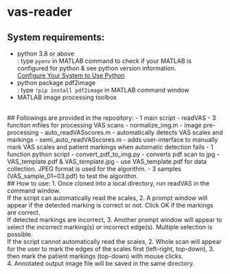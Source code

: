 # vas-reader

## System requirements:
- python 3.8 or above <br/>
  : type `pyenv` in MATLAB command to check if your MATLAB is configured for python & see python version information.<br/>
  [Configure Your System to Use Python](https://www.mathworks.com/help/matlab/matlab_external/install-supported-python-implementation.html)
- python package pdf2image <br/>
  : type `!pip install pdf2image` in MATLAB command window
- MATLAB image processing toolbox
<br/>
## Followings are provided in the repository:
- 1 main script - readVAS
- 3 function mfiles for processing VAS scans
    - normalize_img.m - image pre-processing
    - auto_readVASscores.m - automatically detects VAS scales and markings
    - semi_auto_readVASscores.m - adds user-interface to manually mark VAS scales and patient markings when automatic detection fails
- 1 function python script
    - convert_pdf_to_img.py - converts pdf scan to jpg
- VAS_template.pdf & VAS_template.jpg - use VAS_template.pdf for data collection. JPEG format is used for the algorithm.
- 3 samples (VAS_sample_01~03.pdf) to test the algorithm.
<br/>
## How to use:
1. Once cloned into a local directory, run readVAS in the command window.
<br/>
If the script can automatically read the scales,
2. A prompt window will appear if the detected marking is correct or not. Click OK if the markings are correct.
<br/>If detected markings are incorrect,
3. Another prompt window will appear to select the incorrect marking(s) or incorrect edge(s). Multiple selection is possible.
<br/>
If the script cannot automatically read the scales,
2. Whole scan will appear for the user to mark the edges of the scales first (left-right, top-down),
3. then mark the patient markings (top-down) with mouse clicks. 
<br/>
4. Annotated output image file will be saved in the same directory.

